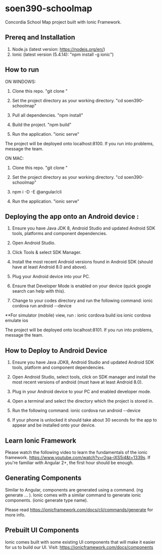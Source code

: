 # soen390-schoolmap

Concordia School Map project built with Ionic Framework.

## Prereq and Installation

1. Node.js (latest version: https://nodejs.org/en/)
2. Ionic (latest version (5.4.14): "npm install -g ionic")


## How to run

ON WINDOWS:

1. Clone this repo. "git clone <url>"

2. Set the project directory as your working directory. "cd soen390-schoolmap"

3. Pull all dependencies. "npm install"

4. Build the project. "npm build"

5. Run the application. "ionic serve"

The project will be deployed onto localhost:8100. If you run into problems, message the team.

ON MAC:

1. Clone this repo. "git clone <url>"

2. Set the project directory as your working directory. "cd soen390-schoolmap"

3. npm i -D -E @angular/cli

5. Run the application. "ionic serve"

## Deploying the app onto an Android device :

1. Ensure you have Java JDK 8, Android Studio and updated Android SDK tools, platforms and component dependencies.

2. Open Android Studio.

3. Click Tools & select SDK Manager.

4. Install the most recent Android versions found in Android SDK (should have at least Android 8.0 and above).

5. Plug your Android device into your PC.

6. Ensure that Developer Mode is enabled on your device (quick google search can help with this).

7. Change to your codes directory and run the following command: ionic cordova run android --device

 **For simulator (mobile) view, run :
    ionic cordova build ios
    ionic cordova emulate ios

The project will be deployed onto localhost:8101. If you run into problems, message the team.

## How to Deploy to Android Device

1. Ensure you have Java JDK8, Android Studio and updated Android SDK tools, platform and component dependencies.

2. Open Android Studio, select tools, click on SDK manager and install the most recent versions of android (must have at least Android 8.0).

3. Plug in your Android device to your PC and enabled developer mode.

4. Open a terminal and select the directory which the project is stored in.

5. Run the following command: ionic cordova run android --device

6. If your phone is unlocked it should take about 30 seconds for the app to appear and be installed onto your device.

## Learn Ionic Framework 

Please watch the following video to learn the fundamentals of the ionic framework. https://www.youtube.com/watch?v=r2ga-iXS5i4&t=1339s. 
If you're familiar with Angular 2+, the first hour should be enough.

## Generating Components

Similar to Angular, components are generated using a command. (ng generate ... ). Ionic comes with a similar command to generate ionic components. (ionic generate type name).

Please read https://ionicframework.com/docs/cli/commands/generate for more info.

## Prebuilt UI Components

Ionic comes built with some existing UI components that will make it easier for us to build our UI. 
Visit: https://ionicframework.com/docs/components



